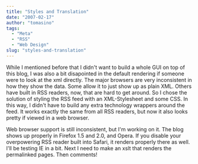```yaml
---
title: "Styles and Translation"
date: "2007-02-17"
author: "tomasino"
tags:
  - "Meta"
  - "RSS"
  - "Web Design"
slug: "styles-and-translation"
---
```


While I mentioned before that I didn't want to build a whole GUI on top
of this blog, I was also a bit disapointed in the default rendering if
someone were to look at the xml directly. The major browsers are very
inconsistent in how they show the data. Some allow it to just show up as
plain XML. Others have built in RSS readers, now, that are hard to get
around. So I chose the solution of styling the RSS feed with an
XML-Stylesheet and some CSS. In this way, I didn't have to build any
extra technology wrappers around the feed. It works exactly the same
from all RSS readers, but now it also looks pretty if viewed in a web
browser.

Web browser support is still inconsistent, but I'm working on it. The
blog shows up properly in Firefox 1.5 and 2.0, and Opera. If you disable
your overpowering RSS reader built into Safari, it renders properly
there as well. I'll be testing IE in a bit. Next I need to make an xslt
that renders the permalinked pages. Then comments!
